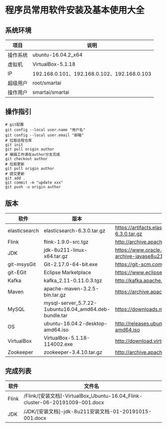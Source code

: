 # 程序员常用软件安装及基本使用大全

## 系统环境
| 项目     | 说明               |
| -------- | ------------------ |
| 操作系统 | ubuntu-16.04.2_x64 |
| 虚拟机   | VirtualBox-5.1.18  |
| IP       | 192.168.0.101、192.168.0.102、192.168.0.103      |
| 超级用户 | root/smartai       |
| 操作用户 | smartai/smartai    |

## 操作指引
```shell
# git配置
git config --local user.name "用户名"
git config --local user.email "邮箱"
# 拉取远程仓库
git init
git pull origin author
# 编辑工作请在author分支完成
git checkout author
# 拉取更新
git pull origin author
# 提交更新
git add .
git commit -m "update xxx"	
git push -u origin author
```


## 版本


| 软件          | 版本                                                  | 来源                                                         |
| ------------- | ----------------------------------------------------- | ------------------------------------------------------------ |
| elasticsearch | elasticsearch-6.3.0.tar.gz                            | https://artifacts.elastic.co/downloads/elasticsearch/elasticsearch-6.3.0.tar.gz |
| Flink         | flink-1.9.0-src.tgz                                   | http://archive.apache.org/dist/flink/flink-1.9.0/            |
| JDK           | jdk-8u211-linux-x64.tar.gz                            | https://www.oracle.com/technetwork/java/javase/downloads/java-archive-javase8u211-later-5573849.html |
| git-msysGit   | Git-2.17.0-64-bit.exe                                 | https://git-scm.com/download                                 |
| git-EGit      | Eclipse Marketplace                                   | https://www.eclipse.org/egit/download/                       |
| Kafka         | kafka_2.11-0.11.0.3.tgz                               | http://kafka.apache.org/downloads.html                       |
| Maven         | apache-maven-3.2.5-bin.tar.gz                         | https://archive.apache.org/dist/maven/maven-3/               |
| MySQL         | mysql-server_5.7.22-1ubuntu16.04_amd64.deb-bundle.tar | https://downloads.mysql.com/archives/community/              |
| OS            | ubuntu-16.04.2-desktop-amd64.iso                      | http://releases.ubuntu.com/16.04/ubuntu-16.04-desktop-amd64.iso |
| VirtualBox    | VirtualBox-5.1.18-114002.exe                          | http://download.virtualbox.org/virtualbox/                   |
| Zookeeper     | zookeeper-3.4.10.tar.gz                               | http://archive.apache.org/dist/zookeeper/zookeeper-3.4.10/   |

## 完成列表

| 软件          | 文件名                                                  | 
| ------------- | ----------------------------------------------------- | 
| Flink | /Flink/[安装文档]-VirtualBox_Ubuntu-16.04_Flink-cluster-06-20191009-001.docx                            | 
| JDK | /JDK/[安装文档]-jdk-8u211安装文档-01-20191015-001.docx                            | 
